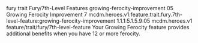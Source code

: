 <ability>
  <metadata>
    <class>fury</class>
    <feature_type>trait</feature_type>
    <file_dpath>Fury/7th-Level Features</file_dpath>
    <item_id>growing-ferocity-improvement</item_id>
    <item_index>05</item_index>
    <item_name>Growing Ferocity Improvement</item_name>
    <level>7</level>
    <scc>mcdm.heroes.v1:feature.trait.fury.7th-level-feature:growing-ferocity-improvement</scc>
    <scdc>1.1.1:5.1.5.9:05</scdc>
    <source>mcdm.heroes.v1</source>
    <type>feature/trait/fury/7th-level-feature</type>
  </metadata>
  <effects>
    <effect type="mundane">Your Growing Ferocity feature provides additional benefits when you have 12 or more ferocity.</effect>
  </effects>
</ability>

